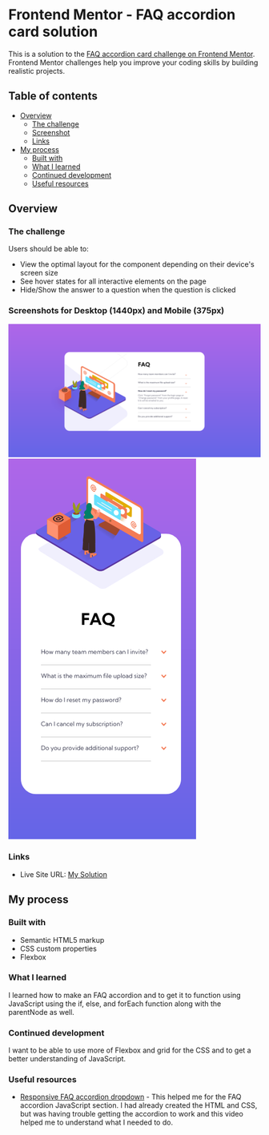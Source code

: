 # Frontend Mentor - FAQ accordion card solution

This is a solution to the [FAQ accordion card challenge on Frontend Mentor](https://www.frontendmentor.io/challenges/faq-accordion-card-XlyjD0Oam). Frontend Mentor challenges help you improve your coding skills by building realistic projects.

## Table of contents

- [Overview](#overview)
  - [The challenge](#the-challenge)
  - [Screenshot](#screenshot)
  - [Links](#links)
- [My process](#my-process)
  - [Built with](#built-with)
  - [What I learned](#what-i-learned)
  - [Continued development](#continued-development)
  - [Useful resources](#useful-resources)

## Overview

### The challenge

Users should be able to:

- View the optimal layout for the component depending on their device's screen size
- See hover states for all interactive elements on the page
- Hide/Show the answer to a question when the question is clicked

### Screenshots for Desktop (1440px) and Mobile (375px)

![Desktop-1440px](/screenshots/desktop.png)
![Mobile-375px](/screenshots/mobile.png)

### Links

- Live Site URL: [My Solution](https://faq-accordion-card-frontend-mentor.netlify.app/)

## My process

### Built with

- Semantic HTML5 markup
- CSS custom properties
- Flexbox

### What I learned

I learned how to make an FAQ accordion and to get it to function using JavaScript using the if, else, and forEach function along with the parentNode as well.

### Continued development

I want to be able to use more of Flexbox and grid for the CSS and to get a better understanding of JavaScript.

### Useful resources

- [Responsive FAQ accordion dropdown](https://www.youtube.com/watch?v=WB4qM9Umzss&list=PLM7UVNKcUioIFtGTKs19_uikSV-3WQe0Y&index=75&ab_channel=SamCodes) - This helped me for the FAQ accordion JavaScript section. I had already created the HTML and CSS, but was having trouble getting the accordion to work and this video helped me to understand what I needed to do.

